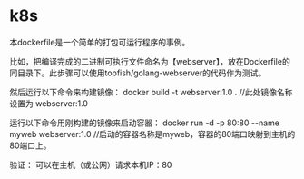# k8s

本dockerfile是一个简单的打包可运行程序的事例。

比如，把编译完成的二进制可执行文件命名为【webserver】，放在Dockerfile的同目录下。此步骤可以使用topfish/golang-webserver的代码作为测试。

然后运行以下命令来构建镜像：
docker build -t webserver:1.0 .     //此处镜像名称设置为 webserver:1.0

运行以下命令用刚构建的镜像来启动容器：
docker run -d -p 80:80 --name myweb webserver:1.0    //启动的容器名称是myweb，容器的80端口映射到主机的80端口上。

验证：
可以在主机（或公网）请求本机IP：80
